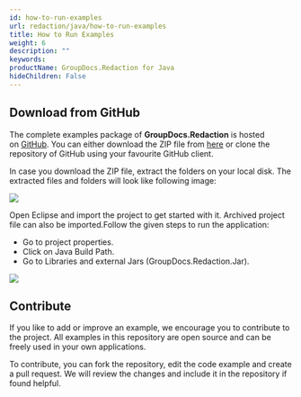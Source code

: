 ```yaml
---
id: how-to-run-examples
url: redaction/java/how-to-run-examples
title: How to Run Examples
weight: 6
description: ""
keywords: 
productName: GroupDocs.Redaction for Java
hideChildren: False
---
```

## Download from GitHub

The complete examples package of **GroupDocs.Redaction** is hosted on [GitHub](https://github.com/groupdocs-redaction/GroupDocs.Redaction-for-Java). You can either download the ZIP file from [here](https://github.com/groupdocs-redaction/GroupDocs.Readction-for-Java/archive/master.zip) or clone the repository of GitHub using your favourite GitHub client.

In case you download the ZIP file, extract the folders on your local disk. The extracted files and folders will look like following image:

![](redaction-java/images/how-to-run-examples.png)

Open Eclipse and import the project to get started with it. Archived project file can also be imported.Follow the given steps to run the application:

*   Go to project properties.
*   Click on Java Build Path.
*   Go to Libraries and external Jars (GroupDocs.Redaction.Jar).

![](redaction-java/images/how-to-run-examples_1.png)

## Contribute

If you like to add or improve an example, we encourage you to contribute to the project. All examples in this repository are open source and can be freely used in your own applications.

To contribute, you can fork the repository, edit the code example and create a pull request. We will review the changes and include it in the repository if found helpful.
